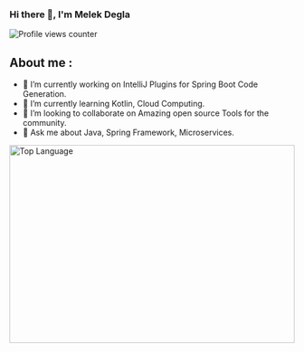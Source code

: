 ### Hi there 👋, I'm Melek Degla
![Profile views counter](https://komarev.com/ghpvc/?username=melekdegla)

## About me :
- 🔭 I’m currently working on IntelliJ Plugins for Spring Boot Code Generation.
- 🌱 I’m currently learning Kotlin, Cloud Computing.
- 👯 I’m looking to collaborate on Amazing open source Tools for the community.
- 💬 Ask me about Java, Spring Framework, Microservices.

<a href="https://github.com/MelekDegla" style="width: 100%">
  <img align="center" width="100%" height="350" src="https://github-readme-stats.vercel.app/api/top-langs/?username=melekdegla&theme=light&hide_langs_below=1" alt="Top Language"/>
</a>
